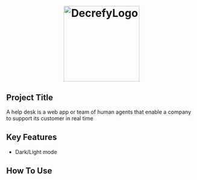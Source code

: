 <h1 align="center">
  <br>
  <img src="https://raw.githubusercontent.com/decrefy-developer/HelpDeskAPI-ExpressNodeJS/master/public/Black%20and%20Red%20Hashtag%20Band%20Logo.png" alt="DecrefyLogo" width="200">
</h1>


## Project Title
A help desk is a web app or team of human agents that enable a company to support its customer in real time


## Key Features

* Dark/Light mode

## How To Use


